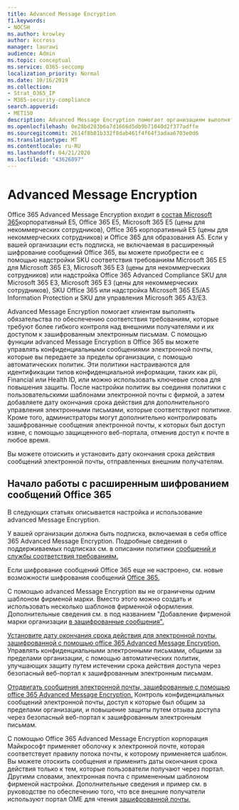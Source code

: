 ```yaml
---
title: Advanced Message Encryption
f1.keywords:
- NOCSH
ms.author: krowley
author: kccross
manager: laurawi
audience: Admin
ms.topic: conceptual
ms.service: O365-seccomp
localization_priority: Normal
ms.date: 10/16/2019
ms.collection:
- Strat_O365_IP
- M365-security-compliance
search.appverid:
- MET150
description: Advanced Message Encryption помогает организациям выполнять свои обязательства по обеспечению соответствия требованиям, позволяя администраторам выполнять еще больше задач с защищенными сообщениями.
ms.openlocfilehash: 0e28bd283b6a7d1666d5db9b71040d2f377adffe
ms.sourcegitcommit: 2614f8b81b332f8dab461f4f64f3adaa6703e0d6
ms.translationtype: MT
ms.contentlocale: ru-RU
ms.lasthandoff: 04/21/2020
ms.locfileid: "43626897"
---
```

# <a name="advanced-message-encryption"></a>Advanced Message Encryption

Office 365 Advanced Message Encryption входит в [состав Microsoft 365](https://www.microsoft.com/microsoft-365/enterprise/home)корпоративный E5, Office 365 E5, Microsoft 365 E5 (цены для некоммерческих сотрудников), Office 365 корпоративный E5 (цены для некоммерческих сотрудников) и Office 365 для образования A5. Если у вашей организации есть подписка, не включаемая в расширенный шифрование сообщений Office 365, вы можете приобрести ее с помощью надстройки SKU соответствия требованиям Microsoft 365 E5 для Microsoft 365 E3, Microsoft 365 E3 (цены для некоммерческих сотрудников) или надстройка Office 365 Advanced Compliance SKU для Microsoft 365 E3, Microsoft 365 E3 (цены для некоммерческих сотрудников), SKU Office 365 или надстройка Microsoft 365 E5/A5 Information Protection и SKU для управления Microsoft 365 A3/E3.

Advanced Message Encryption помогает клиентам выполнять обязательства по обеспечению соответствия требованиям, которые требуют более гибкого контроля над внешними получателями и их доступом к зашифрованным электронным письмам. С помощью функции advanced Message Encryption в Office 365 вы можете управлять конфиденциальными сообщениями электронной почты, которые вы передаете за пределы организации, с помощью автоматических политик. Эти политики настраиваются для идентификации типов конфиденциальной информации, таких как pii, Financial или Health ID, или можно использовать ключевые слова для повышения защиты. После настройки политик вы соединяя политики с пользовательскими шаблонами электронной почты с фирмой, а затем добавляете дату окончания срока действия для дополнительного управления электронными письмами, которые соответствуют политике. Кроме того, администраторы могут дополнительно контролировать зашифрованные сообщения электронной почты, к которых был доступ извне, с помощью защищенного веб-портала, отменив доступ к почте в любое время.

Вы можете отоискить и установить дату окончания срока действия сообщений электронной почты, отправленных внешним получателям.

## <a name="get-started-with-office-365-advanced-message-encryption"></a>Начало работы с расширенным шифрованием сообщений Office 365

В следующих статьях описывается настройка и использование advanced Message Encryption.

У вашей организации должна быть подписка, включаемая в себя office 365 Advanced Message Encryption. Подробные сведения о поддерживаемых подписках см. в описании политики [сообщений и службы соответствия требованиям.](https://docs.microsoft.com/office365/servicedescriptions/exchange-online-service-description/message-policy-and-compliance)

Если шифрование сообщений Office 365 еще не настроено, см. новые возможности шифрования сообщений [Office 365.](set-up-new-message-encryption-capabilities.md)

С помощью advanced Message Encryption вы не ограничены одним шаблоном фирменой марки. Вместо этого можно создать и использовать несколько шаблонов фирменной оформления. Дополнительные сведения см. в под названием "Добавление фирменой марки организации [в зашифрованные сообщения".](add-your-organization-brand-to-encrypted-messages.md)

[Установите дату окончания срока действия для электронной почты, зашифрованной с помощью office 365 Advanced Message Encryption.](ome-advanced-expiration.md) Управлять конфиденциальными электронными письмами, общими за пределами организации, с помощью автоматических политик, улучшающих защиту путем истечении срока действия доступа через безопасный веб-портал к зашифрованным электронным письмам.

[Отодвигать сообщения электронной почты, зашифрованные с помощью office 365 Advanced Message Encryption.](revoke-ome-encrypted-mail.md) Контроль конфиденциальных сообщений электронной почты, доступ к которые был общим за пределами организации, и повышение защиты путем отзыва доступа через безопасный веб-портал к зашифрованным электронным письмам.  

С помощью Office 365 Advanced Message Encryption корпорация Майкрософт применяет оболочку к электронной почте, которая соответствует правилу потока почты, к которому применяется шаблон. Вы можете отоскить сообщения и применить даты окончания срока действия только к тем, которые пользователи получают через портал. Другими словами, электронная почта с примененным шаблоном фирменой настройки. Дополнительные сведения и пример см. в руководстве по обеспечению того, что все внешние получатели используют портал OME для чтения [зашифрованной почты.](manage-office-365-message-encryption.md#ensure-all-external-recipients-use-the-ome-portal-to-read-encrypted-mail)

